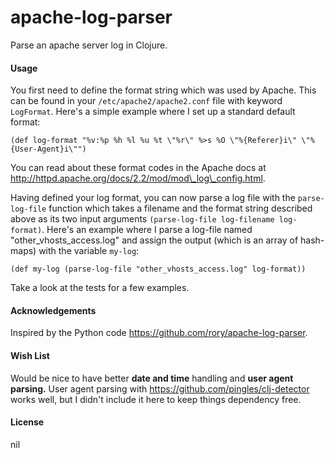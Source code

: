 # apache-log-parser

Parse an apache server log in Clojure.

#### Usage


You first need to define the format string which was used by Apache. This can be found in your `/etc/apache2/apache2.conf` file with keyword `LogFormat`.  Here's a simple example where I set up a standard default format:

```
(def log-format "%v:%p %h %l %u %t \"%r\" %>s %O \"%{Referer}i\" \"%{User-Agent}i\"")
```

You can read about these format codes in the Apache docs at http://httpd.apache.org/docs/2.2/mod/mod\_log\_config.html.

Having defined your log format, you can now parse a log file with the `parse-log-file` function
which takes a filename and the format string described above as its two input arguments `(parse-log-file log-filename log-format)`. Here's an example where I parse a log-file named "other\_vhosts\_access.log" and assign the output (which is an array of hash-maps) with the variable `my-log`:

```
(def my-log (parse-log-file "other_vhosts_access.log" log-format))
```

Take a look at the tests for a few examples.

#### Acknowledgements

Inspired by the Python code <a href="https://github.com/rory/apache-log-parser">https://github.com/rory/apache-log-parser</a>.

#### Wish List

Would be nice to have better <b>date and time</b> handling and <b>user agent parsing.</b> User agent parsing with <a href="https://github.com/pingles/clj-detector">https://github.com/pingles/clj-detector</a> works well, but I didn't include it here to keep things dependency free.

#### License

nil

